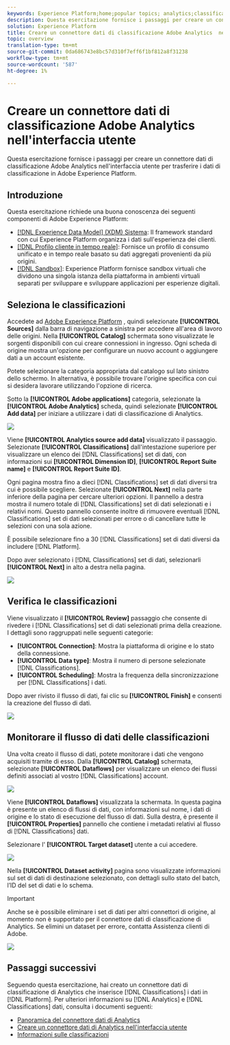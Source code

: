 ```yaml
---
keywords: Experience Platform;home;popular topics; analytics;classifications
description: Questa esercitazione fornisce i passaggi per creare un connettore dati di classificazione Adobe Analytics  nell'interfaccia utente per trasferire i dati di classificazione in Adobe Experience Platform.
solution: Experience Platform
title: Creare un connettore dati di classificazione Adobe Analytics  nell'interfaccia utente
topic: overview
translation-type: tm+mt
source-git-commit: 0da686743e8bc57d310f7eff6f1bf812a8f31238
workflow-type: tm+mt
source-wordcount: '587'
ht-degree: 1%

---
```



# Creare un connettore dati di classificazione Adobe Analytics  nell&#39;interfaccia utente

Questa esercitazione fornisce i passaggi per creare un connettore dati di classificazione Adobe Analytics  nell&#39;interfaccia utente per trasferire i dati di classificazione in Adobe Experience Platform.

## Introduzione

Questa esercitazione richiede una buona conoscenza dei seguenti componenti di Adobe Experience Platform:

* [[!DNL Experience Data Model] (XDM) Sistema](../../../../../xdm/home.md): Il framework standard con cui  Experience Platform organizza i dati sull&#39;esperienza dei clienti.
* [[!DNL Profilo cliente in tempo reale]](../../../../../profile/home.md): Fornisce un profilo di consumo unificato e in tempo reale basato su dati aggregati provenienti da più origini.
* [[!DNL Sandbox]](../../../../../sandboxes/home.md):  Experience Platform fornisce sandbox virtuali che dividono una singola istanza della piattaforma in ambienti virtuali separati per sviluppare e sviluppare applicazioni per esperienze digitali.

## Seleziona le classificazioni

Accedete ad [Adobe Experience Platform](https://platform.adobe.com) , quindi selezionate **[!UICONTROL Sources]** dalla barra di navigazione a sinistra per accedere all&#39;area di lavoro delle origini. Nella **[!UICONTROL Catalog]** schermata sono visualizzate le sorgenti disponibili con cui creare connessioni in ingresso. Ogni scheda di origine mostra un&#39;opzione per configurare un nuovo account o aggiungere dati a un account esistente.

Potete selezionare la categoria appropriata dal catalogo sul lato sinistro dello schermo. In alternativa, è possibile trovare l&#39;origine specifica con cui si desidera lavorare utilizzando l&#39;opzione di ricerca.

Sotto la **[!UICONTROL Adobe applications]** categoria, selezionate la **[!UICONTROL Adobe Analytics]** scheda, quindi selezionate **[!UICONTROL Add data]** per iniziare a utilizzare i dati di classificazione di Analytics.

![](../../../../images/tutorials/create/classifications/catalog.png)

Viene **[!UICONTROL Analytics source add data]** visualizzato il passaggio. Selezionate **[!UICONTROL Classifications]** dall&#39;intestazione superiore per visualizzare un elenco dei [!DNL Classifications] set di dati, con informazioni sui **[!UICONTROL Dimension ID]**, **[!UICONTROL Report Suite name]** e **[!UICONTROL Report Suite ID]**.

Ogni pagina mostra fino a dieci [!DNL Classifications] set di dati diversi tra cui è possibile scegliere. Selezionate **[!UICONTROL Next]** nella parte inferiore della pagina per cercare ulteriori opzioni. Il pannello a destra mostra il numero totale di [!DNL Classifications] set di dati selezionati e i relativi nomi. Questo pannello consente inoltre di rimuovere eventuali [!DNL Classifications] set di dati selezionati per errore o di cancellare tutte le selezioni con una sola azione.

È possibile selezionare fino a 30 [!DNL Classifications] set di dati diversi da includere [!DNL Platform].

Dopo aver selezionato i [!DNL Classifications] set di dati, selezionarli **[!UICONTROL Next]** in alto a destra nella pagina.

![](../../../../images/tutorials/create/classifications/add-data.png)

## Verifica le classificazioni

Viene visualizzato il **[!UICONTROL Review]** passaggio che consente di rivedere i [!DNL Classifications] set di dati selezionati prima della creazione. I dettagli sono raggruppati nelle seguenti categorie:

* **[!UICONTROL Connection]**: Mostra la piattaforma di origine e lo stato della connessione.
* **[!UICONTROL Data type]**: Mostra il numero di persone selezionate [!DNL Classifications].
* **[!UICONTROL Scheduling]**: Mostra la frequenza della sincronizzazione per [!DNL Classifications] i dati.

Dopo aver rivisto il flusso di dati, fai clic su **[!UICONTROL Finish]** e consenti la creazione del flusso di dati.

![](../../../../images/tutorials/create/classifications/review.png)

## Monitorare il flusso di dati delle classificazioni

Una volta creato il flusso di dati, potete monitorare i dati che vengono acquisiti tramite di esso. Dalla **[!UICONTROL Catalog]** schermata, selezionate **[!UICONTROL Dataflows]** per visualizzare un elenco dei flussi definiti associati al vostro [!DNL Classifications] account.

![](../../../../images/tutorials/create/classifications/dataflows.png)

Viene **[!UICONTROL Dataflows]** visualizzata la schermata. In questa pagina è presente un elenco di flussi di dati, con informazioni sul nome, i dati di origine e lo stato di esecuzione del flusso di dati. Sulla destra, è presente il **[!UICONTROL Properties]** pannello che contiene i metadati relativi al flusso di [!DNL Classifications] dati.

Selezionare l&#39; **[!UICONTROL Target dataset]** utente a cui accedere.

![](../../../../images/tutorials/create/classifications/list-of-dataflows.png)

Nella **[!UICONTROL Dataset activity]** pagina sono visualizzate informazioni sul set di dati di destinazione selezionato, con dettagli sullo stato del batch, l’ID del set di dati e lo schema.

>[!IMPORTANT]
>
>Anche se è possibile eliminare i set di dati per altri connettori di origine, al momento non è supportato per il connettore dati di classificazione di Analytics. Se elimini un dataset per errore, contatta  Assistenza clienti di Adobe.

![](../../../../images/tutorials/create/classifications/dataset.png)


## Passaggi successivi

Seguendo questa esercitazione, hai creato un connettore dati di classificazione di Analytics che inserisce [!DNL Classifications] i dati in [!DNL Platform]. Per ulteriori informazioni su [!DNL Analytics] e [!DNL Classifications] dati, consulta i documenti seguenti:

* [Panoramica del connettore dati di Analytics](../../../../connectors/adobe-applications/analytics.md)
* [Creare un connettore dati di Analytics nell&#39;interfaccia utente](./analytics.md)
* [Informazioni sulle classificazioni](https://docs.adobe.com/content/help/en/analytics/components/classifications/c-classifications.html#)